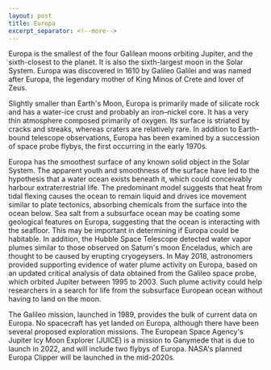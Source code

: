 ```yaml
---
layout: post
title: Europa
excerpt_separator: <!--more-->
---
```


Europa is the smallest of the four Galilean moons orbiting Jupiter, and the sixth-closest to the planet. It is also the sixth-largest moon in the Solar System.<!--more--> Europa was discovered in 1610 by Galileo Galilei and was named after Europa, the legendary mother of King Minos of Crete and lover of Zeus.<!--more-->

Slightly smaller than Earth's Moon, Europa is primarily made of silicate rock and has a water-ice crust and probably an iron–nickel core. It has a very thin atmosphere composed primarily of oxygen. Its surface is striated by cracks and streaks, whereas craters are relatively rare. In addition to Earth-bound telescope observations, Europa has been examined by a succession of space probe flybys, the first occurring in the early 1970s.

Europa has the smoothest surface of any known solid object in the Solar System. The apparent youth and smoothness of the surface have led to the hypothesis that a water ocean exists beneath it, which could conceivably harbour extraterrestrial life. The predominant model suggests that heat from tidal flexing causes the ocean to remain liquid and drives ice movement similar to plate tectonics, absorbing chemicals from the surface into the ocean below. Sea salt from a subsurface ocean may be coating some geological features on Europa, suggesting that the ocean is interacting with the seafloor. This may be important in determining if Europa could be habitable. In addition, the Hubble Space Telescope detected water vapor plumes similar to those observed on Saturn's moon Enceladus, which are thought to be caused by erupting cryogeysers. In May 2018, astronomers provided supporting evidence of water plume activity on Europa, based on an updated critical analysis of data obtained from the Galileo space probe, which orbited Jupiter between 1995 to 2003. Such plume activity could help researchers in a search for life from the subsurface European ocean without having to land on the moon.

The Galileo mission, launched in 1989, provides the bulk of current data on Europa. No spacecraft has yet landed on Europa, although there have been several proposed exploration missions. The European Space Agency's Jupiter Icy Moon Explorer (JUICE) is a mission to Ganymede that is due to launch in 2022, and will include two flybys of Europa. NASA's planned Europa Clipper will be launched in the mid-2020s.